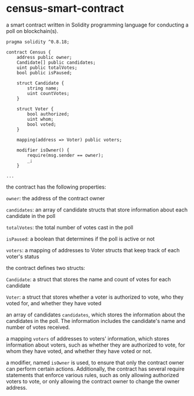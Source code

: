 # census-smart-contract

a smart contract written in Solidity programming language for conducting a poll on blockchain(s). 

```
pragma solidity ^0.8.18;

contract Census {
    address public owner;
    Candidate[] public candidates;
    uint public totalVotes;
    bool public isPaused;

    struct Candidate {
        string name;
        uint countVotes;
    }

    struct Voter {
        bool authorized;
        uint whom;
        bool voted;
    }

    mapping(address => Voter) public voters;
    
    modifier isOwner() {
        require(msg.sender == owner);
        _;
    }

...

```

the contract has the following properties:

`owner`: the address of the contract owner

`candidates`: an array of candidate structs that store information about each candidate in the poll

`totalVotes`: the total number of votes cast in the poll

`isPaused`: a boolean that determines if the poll is active or not

`voters`: a mapping of addresses to Voter structs that keep track of each voter's status

the contract defines two structs:

`Candidate`: a struct that stores the name and count of votes for each candidate

`Voter`: a struct that stores whether a voter is authorized to vote, who they voted for, and whether they have voted

an array of candidates `candidates`, which stores the information about the candidates in the poll. The information includes the candidate's name and number of votes received.

a mapping `voters` of addresses to voters' information, which stores information about voters, such as whether they are authorized to vote, for whom they have voted, and whether they have voted or not.

a modifier, named `isOwner` is used, to ensure that only the contract owner can perform certain actions. Additionally, the contract has several require statements that enforce various rules, such as only allowing authorized voters to vote, or only allowing the contract owner to change the owner address.
